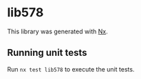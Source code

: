 # lib578

This library was generated with [Nx](https://nx.dev).

## Running unit tests

Run `nx test lib578` to execute the unit tests.
